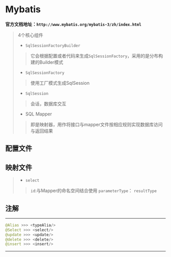 # Mybatis
**官方文档地址：`http://www.mybatis.org/mybatis-3/zh/index.html`**
>  4个核心组件
> - `SqlSessionFactoryBuilder`
> > 它会根据配置或者代码来生成`SqlSessionFactory`，采用的是分布构建的Builder模式
> - `SqlSessionFactory`
> > 使用工厂模式生成SqlSession
> - `SqlSession`
> > 会话，数据库交互
> - SQL Mapper
> > 即是映射器，用作将接口与mapper文件按相应规则实现数据库访问与返回结果

## 配置文件


## 映射文件
> - `select`
> > `id`:与Mapper的命名空间结合使用
> > `parameterType`：
> > `resultType`

## 注解
- - -
```java
@Alias >>> <typeAlia/>
@Select >>> <select/>
@update >>> <update/>
@delete >>> <delete/>
@insert >>> <insert/>


```
- - -
